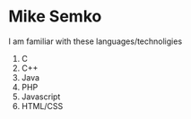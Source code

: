 # Mike Semko
I am familiar with these languages/technoligies

1. C
2. C++
3. Java
4. PHP 
5. Javascript
6. HTML/CSS
